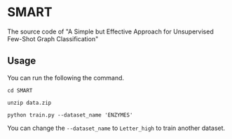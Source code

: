# SMART
The source code of "A Simple but Effective Approach for Unsupervised Few-Shot Graph Classification"

## Usage
You can run the following the command.
```
cd SMART
```

```
unzip data.zip
```

```
python train.py --dataset_name 'ENZYMES'
```

You can change the ```--dataset_name``` to ```Letter_high``` to train another dataset.
